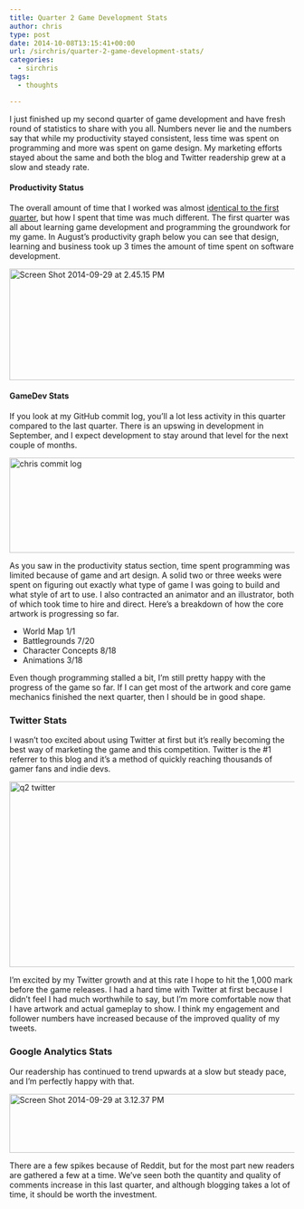```yaml
---
title: Quarter 2 Game Development Stats
author: chris
type: post
date: 2014-10-08T13:15:41+00:00
url: /sirchris/quarter-2-game-development-stats/
categories:
  - sirchris
tags:
  - thoughts

---
```

I just finished up my second quarter of game development and have fresh round of statistics to share with you all. Numbers never lie and the numbers say that while my productivity stayed consistent, less time was spent on programming and more was spent on game design. My marketing efforts stayed about the same and both the blog and Twitter readership grew at a slow and steady rate.
<!--more-->

#### Productivity Status

The overall amount of time that I worked was almost [identical to the first quarter](), but how I spent that time was much different. The first quarter was all about learning game development and programming the groundwork for my game. In August&#8217;s productivity graph below you can see that design, learning and business took up 3 times the amount of time spent on software development.

<div class="inlineimg">
  <img src="/wp-content/uploads/2014/09/Screen-Shot-2014-09-29-at-2.45.15-PM-1-1024x324.png" alt="Screen Shot 2014-09-29 at 2.45.15 PM" width="625" height="197" class="alignnone size-large wp-image-1335" />
</div>

#### GameDev Stats

If you look at my GitHub commit log, you&#8217;ll a lot less activity in this quarter compared to the last quarter. There is an upswing in development in September, and I expect development to stay around that level for the next couple of months.

<div class="inlineimg">
  <img src="/wp-content/uploads/2014/09/chris-commit-log-1.png" alt="chris commit log" width="800" height="168" class="alignnone size-full wp-image-1337" srcset="/wp-content/uploads/2014/09/chris-commit-log-1.png 847w, /wp-content/uploads/2014/09/chris-commit-log-1-300x63.png 300w, /wp-content/uploads/2014/09/chris-commit-log-1-768x161.png 768w" sizes="(max-width: 800px) 100vw, 800px" />
</div>

As you saw in the productivity status section, time spent programming was limited because of game and art design. A solid two or three weeks were spent on figuring out exactly what type of game I was going to build and what style of art to use. I also contracted an animator and an illustrator, both of which took time to hire and direct. Here&#8217;s a breakdown of how the core artwork is progressing so far.

  * World Map 1/1
  * Battlegrounds 7/20
  * Character Concepts 8/18
  * Animations 3/18

Even though programming stalled a bit, I&#8217;m still pretty happy with the progress of the game so far. If I can get most of the artwork and core game mechanics finished the next quarter, then I should be in good shape.

### Twitter Stats

I wasn&#8217;t too excited about using Twitter at first but it&#8217;s really becoming the best way of marketing the game and this competition. Twitter is the #1 referrer to this blog and it&#8217;s a method of quickly reaching thousands of gamer fans and indie devs.

<div class="inlineimg">
  <img src="/wp-content/uploads/2014/09/q2-twitter-1.png" alt="q2 twitter" width="778" height="328" class="alignnone size-full wp-image-1339" srcset="/wp-content/uploads/2014/09/q2-twitter-1.png 778w, /wp-content/uploads/2014/09/q2-twitter-1-300x126.png 300w, /wp-content/uploads/2014/09/q2-twitter-1-768x324.png 768w" sizes="(max-width: 778px) 100vw, 778px" />
</div>

I&#8217;m excited by my Twitter growth and at this rate I hope to hit the 1,000 mark before the game releases. I had a hard time with Twitter at first because I didn&#8217;t feel I had much worthwhile to say, but I&#8217;m more comfortable now that I have artwork and actual gameplay to show. I think my engagement and follower numbers have increased because of the improved quality of my tweets.

### Google Analytics Stats

Our readership has continued to trend upwards at a slow but steady pace, and I&#8217;m perfectly happy with that.

<div class="inlineimg">
  <img src="/wp-content/uploads/2014/09/Screen-Shot-2014-09-29-at-3.12.37-PM-1-1024x171.png" alt="Screen Shot 2014-09-29 at 3.12.37 PM" width="625" height="104" class="alignnone size-large wp-image-1340" srcset="/wp-content/uploads/2014/09/Screen-Shot-2014-09-29-at-3.12.37-PM-1-1024x171.png 1024w, /wp-content/uploads/2014/09/Screen-Shot-2014-09-29-at-3.12.37-PM-1-300x50.png 300w, /wp-content/uploads/2014/09/Screen-Shot-2014-09-29-at-3.12.37-PM-1-768x129.png 768w, /wp-content/uploads/2014/09/Screen-Shot-2014-09-29-at-3.12.37-PM-1.png 1428w" sizes="(max-width: 625px) 100vw, 625px" />
</div>

There are a few spikes because of Reddit, but for the most part new readers are gathered a few at a time. We&#8217;ve seen both the quantity and quality of comments increase in this last quarter, and although blogging takes a lot of time, it should be worth the investment.